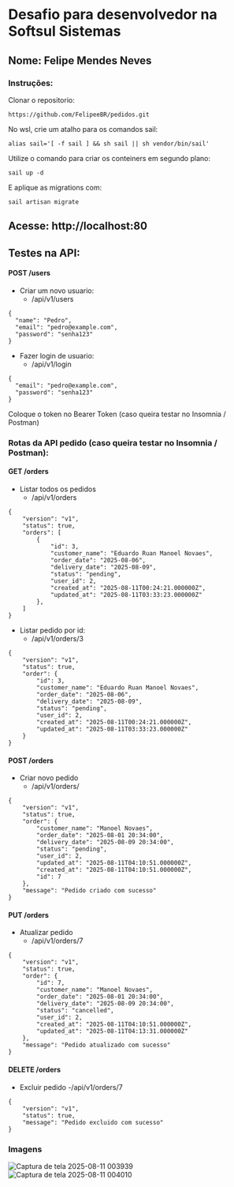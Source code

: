 # Desafio para desenvolvedor na Softsul Sistemas

## Nome: Felipe Mendes Neves

### Instruções:
Clonar o repositorio: 
```
https://github.com/FelipeeBR/pedidos.git
```
No wsl, crie um atalho para os comandos sail:

```
alias sail='[ -f sail ] && sh sail || sh vendor/bin/sail' 
```

Utilize o comando para criar os conteiners em segundo plano:

```
sail up -d
```

E aplique as migrations com:

```
sail artisan migrate
```
## Acesse: http://localhost:80
## Testes na API:

#### POST /users
- Criar um novo usuario:
    - /api/v1/users
```
{
  "name": "Pedro",
  "email": "pedro@example.com",
  "password": "senha123"
}
```
- Fazer login de usuario:
    - /api/v1/login
```
{
  "email": "pedro@example.com",
  "password": "senha123"
}
```

Coloque o token no Bearer Token (caso queira testar no Insomnia / Postman)

### Rotas da API pedido (caso queira testar no Insomnia / Postman):

#### GET /orders
- Listar todos os pedidos
    - /api/v1/orders
```
{
    "version": "v1",
    "status": true,
    "orders": [
        {
            "id": 3,
            "customer_name": "Eduardo Ruan Manoel Novaes",
            "order_date": "2025-08-06",
            "delivery_date": "2025-08-09",
            "status": "pending",
            "user_id": 2,
            "created_at": "2025-08-11T00:24:21.000000Z",
            "updated_at": "2025-08-11T03:33:23.000000Z"
        },
    ]
}
```
- Listar pedido por id:
    - /api/v1/orders/3
```
{
    "version": "v1",
    "status": true,
    "order": {
        "id": 3,
        "customer_name": "Eduardo Ruan Manoel Novaes",
        "order_date": "2025-08-06",
        "delivery_date": "2025-08-09",
        "status": "pending",
        "user_id": 2,
        "created_at": "2025-08-11T00:24:21.000000Z",
        "updated_at": "2025-08-11T03:33:23.000000Z"
    }
}
```
#### POST /orders
- Criar novo pedido
    - /api/v1/orders/
```
{
    "version": "v1",
    "status": true,
    "order": {
        "customer_name": "Manoel Novaes",
        "order_date": "2025-08-01 20:34:00",
        "delivery_date": "2025-08-09 20:34:00",
        "status": "pending",
        "user_id": 2,
        "updated_at": "2025-08-11T04:10:51.000000Z",
        "created_at": "2025-08-11T04:10:51.000000Z",
        "id": 7
    },
    "message": "Pedido criado com sucesso"
}
```
#### PUT /orders
- Atualizar pedido
    - /api/v1/orders/7
```
{
    "version": "v1",
    "status": true,
    "order": {
        "id": 7,
        "customer_name": "Manoel Novaes",
        "order_date": "2025-08-01 20:34:00",
        "delivery_date": "2025-08-09 20:34:00",
        "status": "cancelled",
        "user_id": 2,
        "created_at": "2025-08-11T04:10:51.000000Z",
        "updated_at": "2025-08-11T04:13:31.000000Z"
    },
    "message": "Pedido atualizado com sucesso"
}
```

#### DELETE /orders
- Excluir pedido
    -/api/v1/orders/7
```
{
    "version": "v1",
    "status": true,
    "message": "Pedido excluido com sucesso"
}
```

### Imagens
![Captura de tela 2025-08-11 003939](https://github.com/user-attachments/assets/ac3cbb8a-df6d-4352-9d61-5ac290d24fe4)![Captura de tela 2025-08-11 004010](https://github.com/user-attachments/assets/a4b56660-797f-4339-906a-1302215dc4a2)


